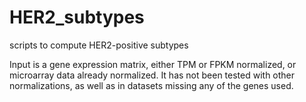 # HER2_subtypes
scripts to compute HER2-positive subtypes

Input is a gene expression matrix, either TPM or FPKM normalized, or microarray data already normalized. It has not been tested with other normalizations, as well as in datasets missing any of the genes used.
